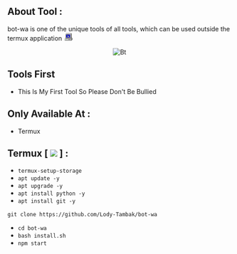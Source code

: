 
## About Tool :
bot-wa is one of the unique tools of all tools, which can be used outside the termux application </b> <img src="https://github.com/TheDudeThatCode/TheDudeThatCode/blob/master/Assets/PC.gif" width="20px">

<p align="center"><img src="https://user-images.githubusercontent.com/79711216/124872731-d34abb00-dfef-11eb-8843-384199bb630f.gif" alt="Bt">

## Tools First
* This Is My First Tool So Please Don't Be Bullied

## Only Available At : 
* Termux
## Termux [ </b> <img src="https://github.com/TheDudeThatCode/TheDudeThatCode/blob/master/Assets/Developer.gif" width="35px"> ] :

* `termux-setup-storage`
* `apt update -y`
* `apt upgrade -y`
* `apt install python -y`
* `apt install git -y`
```
git clone https://github.com/Lody-Tambak/bot-wa
```
* `cd bot-wa`
* `bash install.sh`
* `npm start`
